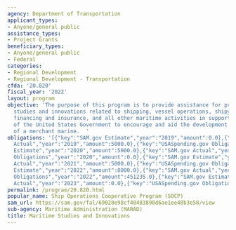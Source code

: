 ```yaml
---
agency: Department of Transportation
applicant_types:
- Anyone/general public
assistance_types:
- Project Grants
beneficiary_types:
- Anyone/general public
- Federal
categories:
- Regional Development
- Regional Development - Transportation
cfda: '20.820'
fiscal_year: '2022'
layout: program
objective: 'The purpose of this program is to provide assistance for projects involving
  studies and innovations related to shipping, vessel operations, shipyards, maritime
  financing and insurance, and all other maritime activities in support of the policy
  of the United States Government to encourage and aid the development and maintenance
  of a merchant marine.  '
obligations: '[{"key":"SAM.gov Estimate","year":"2019","amount":0.0},{"key":"SAM.gov
  Actual","year":"2019","amount":5000.0},{"key":"USASpending.gov Obligations","year":"2019","amount":0.0},{"key":"SAM.gov
  Estimate","year":"2020","amount":5000.0},{"key":"SAM.gov Actual","year":"2020","amount":5000.0},{"key":"USASpending.gov
  Obligations","year":"2020","amount":0.0},{"key":"SAM.gov Estimate","year":"2021","amount":5000.0},{"key":"SAM.gov
  Actual","year":"2021","amount":5000.0},{"key":"USASpending.gov Obligations","year":"2021","amount":18988.5},{"key":"SAM.gov
  Estimate","year":"2022","amount":8000.0},{"key":"SAM.gov Actual","year":"2022","amount":8000.0},{"key":"USASpending.gov
  Obligations","year":"2022","amount":451235.0},{"key":"SAM.gov Estimate","year":"2023","amount":235000.0},{"key":"SAM.gov
  Actual","year":"2023","amount":0.0},{"key":"USASpending.gov Obligations","year":"2023","amount":0.0}]'
permalink: /program/20.820.html
popular_name: Ship Operations Cooperative Program (SOCP)
sam_url: https://sam.gov/fal/69028e98cf40483890d6ae1ee48b3e58/view
sub-agency: Maritime Administration (MARAD)
title: Maritime Studies and Innovations
---
```

